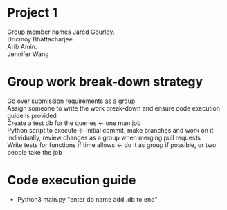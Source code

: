 # Project 1 
Group member names 
  Jared Gourley. <br />
  Dricmoy Bhattacharjee.  <br />
  Arib Amin. <br />
  Jennifer Wang <br />

# Group work break-down strategy
Go over submission requirements as a group <br />
Assign someone to write the work break-down and ensure code execution guide is provided <br />
Create a test db for the queries <- one man job <br />
Python script to execute <- Initial commit, make branches and work on it individually, review changes as a group when merging pull requests <br />
Write tests for functions if time allows <- do it as group if possible, or two people take the job

# Code execution guide
- Python3 main.py "enter db name add .db to end"
